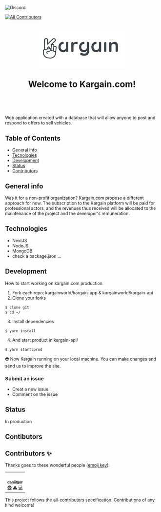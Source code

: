 ![Discord](https://img.shields.io/discord/757632394504175736?color=%236ba9ee&label=%23kargain-com&logo=discord&style=flat-square)
<!-- ALL-CONTRIBUTORS-BADGE:START - Do not remove or modify this section -->
[![All Contributors](https://img.shields.io/badge/all_contributors-1-orange.svg?style=flat-square)](#contributors-)
<!-- ALL-CONTRIBUTORS-BADGE:END -->

<h1 align="center" style="margin-top: 1em; margin-bottom: 3em;">
  <p><a href="https://kargain.com"><img alt="kargain logo" src="./images/Kargain_logo_gris-01.png" alt="kargain.com" width="300"></a></p>
  <p>Welcome to Kargain.com!</p>
</h1>

Web application created with a database that will allow anyone to post and respond to offers to sell vehicles.


## Table of Contents
* [General info](#general-info)
* [Tecnologies](#technologies)
* [Development](#development)
* [Status](#status)
* [Contributors](#contributors)


## General info
Was it for a non-profit organization?
Kargain.com propose a different approach for now.
The subscription to the Kargain platform will be paid for professional actors, and the revenues thus received will be allocated to the maintenance of the project and the developer's remuneration.


## Technologies
* NextJS
* NodeJS
* MongoDB
* check a package.json ...


## Development
How to start working on kargain.com production

1. Fork each repo: kargainworld/kargain-app & kargainworld/kargain-api
2. Clone your forks
```
$ clone git
$ cd ~/
```
3. Install dependencies
```
$ yarn install
```
4. And start product in kargain-api/
```
$ yarn start:prod
```
👽 Now Kargain running on your local machine. You can make changes and send us to improve the site.

### Submit an issue
 * Creat a new issue
 * Comment on the issue


## Status
In production


## Contibutors

## Contributors ✨

Thanks goes to these wonderful people ([emoji key](https://allcontributors.org/docs/en/emoji-key)):

<!-- ALL-CONTRIBUTORS-LIST:START - Do not remove or modify this section -->
<!-- prettier-ignore-start -->
<!-- markdownlint-disable -->
<table>
  <tr>
    <td align="center"><a href="https://github.com/daniilgor"><img src="https://avatars1.githubusercontent.com/u/20680290?v=4" width="100px;" alt=""/><br /><sub><b>daniilgor</b></sub></a><br /><a href="#infra-daniilgor" title="Infrastructure (Hosting, Build-Tools, etc)">🚇</a> <a href="https://github.com/kargainworld/kargain-com/commits?author=daniilgor" title="Tests">⚠️</a> <a href="https://github.com/kargainworld/kargain-com/commits?author=daniilgor" title="Code">💻</a></td>
  </tr>
</table>

<!-- markdownlint-enable -->
<!-- prettier-ignore-end -->
<!-- ALL-CONTRIBUTORS-LIST:END -->

This project follows the [all-contributors](https://github.com/all-contributors/all-contributors) specification. Contributions of any kind welcome!